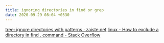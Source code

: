 ```yaml
---
title: ignoring directories in find or grep
date: 2020-09-29 08:04 +0530
---
```

[tree: ignore directories with patterns · zaiste.net](https://zaiste.net/posts/tree-ignore-directories-patterns/)
[linux - How to exclude a directory in find . command - Stack Overflow](https://stackoverflow.com/questions/4210042/how-to-exclude-a-directory-in-find-command)

